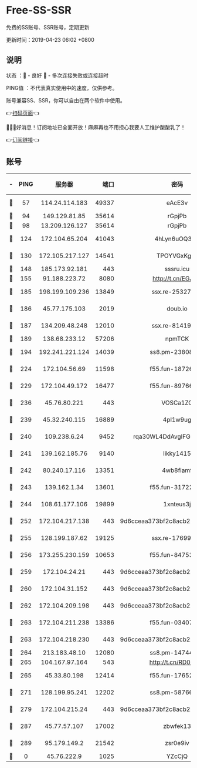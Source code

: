 # Free-SS-SSR

免费的SS账号、SSR账号，定期更新

更新时间：2019-04-23 06:02 +0800

## 说明

状态     ：🙂 - 良好 🙁 - 多次连接失败或连接超时

PING值   ：不代表真实使用中的速度，仅供参考。

账号兼容SS、SSR，你可以自由在两个软件中使用。

👉[扫码页面](https://liesauer.github.io/Free-SS-SSR/)👈

🎉🎉🎉好消息！订阅地址已全面开放！麻麻再也不用担心我要人工维护酸酸乳了！

👉[订阅链接](https://www.liesauer.net/yogurt/subscribe?ACCESS_TOKEN=DAYxR3mMaZAsaqUb)👈

## 账号

|-|PING|服务器|端口|密码|加密方式|区域|
|:----:|:----:|:-----:|-----:|:----:|:----:|:----:|
|🙂|57|114.24.114.183|49337|eAcE3v|chacha20-ietf|TW|
|🙂|94|149.129.81.85|35614|rGpjPb|rc4-md5|HK|
|🙂|98|13.209.126.127|35614|rGpjPb|rc4-md5|KR|
|🙂|124|172.104.65.204|41043|4hLyn6uOQ3hU|aes-256-cfb|JP|
|🙂|130|172.105.217.127|14541|TPOYVGxKglpi|aes-256-cfb|JP|
|🙂|148|185.173.92.181|443|sssru.icu|rc4-md5|RU|
|🙂|155|91.188.223.72|8080|http://t.cn/EGJIyrl|rc4-md5|RU|
|🙂|185|198.199.109.236|13849|ssx.re-25327001|aes-256-cfb|US|
|🙂|186|45.77.175.103|2019|doub.io|aes-128-ctr|SG|
|🙂|187|134.209.48.248|12010|ssx.re-81419250|aes-256-cfb|US|
|🙂|189|138.68.233.12|57206|npmTCK|rc4-md5|US|
|🙂|194|192.241.221.124|14039|ss8.pm-23808367|aes-256-cfb|US|
|🙂|224|172.104.56.69|11598|f55.fun-18726440|aes-256-cfb|SG|
|🙂|229|172.104.49.172|16477|f55.fun-89766175|aes-256-cfb|SG|
|🙂|236|45.76.80.221|443|VOSCa1ZG|aes-256-cfb|DE|
|🙂|239|45.32.240.115|16889|4pl1w9ug|aes-256-cfb|AU|
|🙂|240|109.238.6.24|9452|rqa30WL4DdAvgIFG6Fs3znzTa|aes-256-cfb|FR|
|🙂|241|139.162.185.76|9140|likky1415|aes-256-cfb|DE|
|🙂|242|80.240.17.116|13351|4wb8fiamf|aes-256-cfb|DE|
|🙂|243|139.162.1.34|13601|f55.fun-31722163|aes-256-cfb|SG|
|🙂|244|108.61.177.106|19899|1xnteus3j|aes-256-cfb|FR|
|🙂|252|172.104.217.138|443|9d6cceaa373bf2c8acb22e60b6a58be6|aes-256-cfb|US|
|🙂|255|128.199.187.62|19125|ssx.re-17699108|aes-256-cfb|SG|
|🙂|256|173.255.230.159|10653|f55.fun-84753420|aes-256-cfb|US|
|🙂|259|172.104.24.21|443|9d6cceaa373bf2c8acb22e60b6a58be6|aes-256-cfb|US|
|🙂|260|172.104.31.152|443|9d6cceaa373bf2c8acb22e60b6a58be6|aes-256-cfb|US|
|🙂|262|172.104.209.198|443|9d6cceaa373bf2c8acb22e60b6a58be6|aes-256-cfb|US|
|🙂|263|172.104.211.238|13386|f55.fun-03407561|aes-256-cfb|US|
|🙂|263|172.104.218.230|443|9d6cceaa373bf2c8acb22e60b6a58be6|aes-256-cfb|US|
|🙂|264|213.183.48.10|12080|ss8.pm-14744177|rc4-md5|RU|
|🙂|265|104.167.97.164|543|http://t.cn/RD0D7sx|rc4-md5|CA|
|🙂|265|45.33.80.198|12414|f55.fun-17652829|aes-256-cfb|US|
|🙂|271|128.199.95.241|12202|ss8.pm-58766684|aes-256-cfb|SG|
|🙂|279|172.104.215.24|443|9d6cceaa373bf2c8acb22e60b6a58be6|aes-256-cfb|US|
|🙂|287|45.77.57.107|17002|zbwfek13|aes-256-cfb|GB|
|🙂|289|95.179.149.2|21542|zsr0e9iv|aes-256-cfb|NL|
|🙁|0|45.76.222.9|1025|YZcCjQ|rc4-md5|JP|
